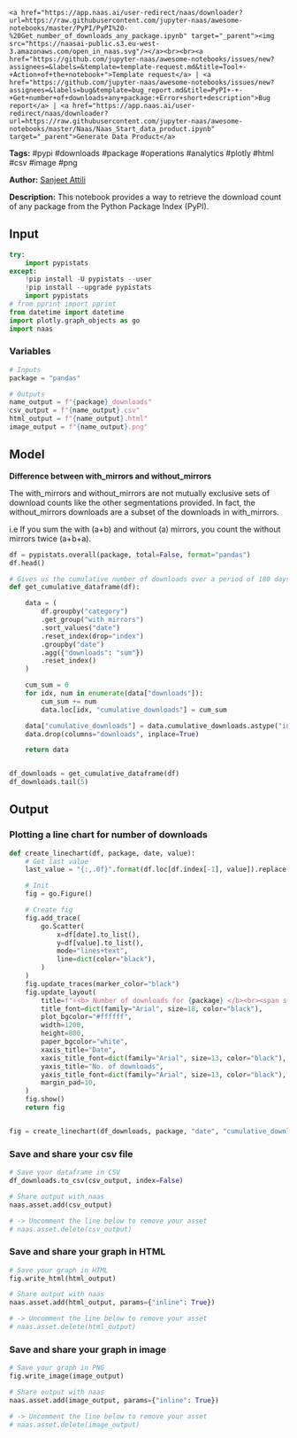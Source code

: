     <a href="https://app.naas.ai/user-redirect/naas/downloader?url=https://raw.githubusercontent.com/jupyter-naas/awesome-notebooks/master/PyPI/PyPI%20-%20Get_number_of_downloads_any_package.ipynb" target="_parent"><img src="https://naasai-public.s3.eu-west-3.amazonaws.com/open_in_naas.svg"/></a><br><br><a href="https://github.com/jupyter-naas/awesome-notebooks/issues/new?assignees=&labels=&template=template-request.md&title=Tool+-+Action+of+the+notebook+">Template request</a> | <a href="https://github.com/jupyter-naas/awesome-notebooks/issues/new?assignees=&labels=bug&template=bug_report.md&title=PyPI+-+-+Get+number+of+downloads+any+package:+Error+short+description">Bug report</a> | <a href="https://app.naas.ai/user-redirect/naas/downloader?url=https://raw.githubusercontent.com/jupyter-naas/awesome-notebooks/master/Naas/Naas_Start_data_product.ipynb" target="_parent">Generate Data Product</a>

**Tags:** #pypi #downloads #package #operations #analytics #plotly #html #csv #image #png

**Author:** [Sanjeet Attili](https://linkedin.com/in/sanjeet-attili-760bab190/)

**Description:** This notebook provides a way to retrieve the download count of any package from the Python Package Index (PyPI).

## Input


```python
try:
    import pypistats
except:
    !pip install -U pypistats --user
    !pip install --upgrade pypistats
    import pypistats
# from pprint import pprint
from datetime import datetime
import plotly.graph_objects as go
import naas
```

### Variables


```python
# Inputs
package = "pandas"

# Outputs
name_output = f"{package}_downloads"
csv_output = f"{name_output}.csv"
html_output = f"{name_output}.html"
image_output = f"{name_output}.png"
```

## Model

**Difference between with_mirrors and without_mirrors**

The with_mirrors and without_mirrors are not mutually exclusive sets of download counts like the other segmentations provided.
In fact, the without_mirrors downloads are a subset of the downloads in with_mirrors.

i.e If you sum the with (a+b) and without (a) mirrors, you count the without mirrors twice (a+b+a).


```python
df = pypistats.overall(package, total=False, format="pandas")
df.head()
```


```python
# Gives us the cumulative number of downloads over a period of 180 days
def get_cumulative_dataframe(df):

    data = (
        df.groupby("category")
        .get_group("with_mirrors")
        .sort_values("date")
        .reset_index(drop="index")
        .groupby("date")
        .agg({"downloads": "sum"})
        .reset_index()
    )

    cum_sum = 0
    for idx, num in enumerate(data["downloads"]):
        cum_sum += num
        data.loc[idx, "cumulative_downloads"] = cum_sum

    data["cumulative_downloads"] = data.cumulative_downloads.astype("int")
    data.drop(columns="downloads", inplace=True)

    return data


df_downloads = get_cumulative_dataframe(df)
df_downloads.tail(5)
```

## Output

### Plotting a line chart for number of downloads


```python
def create_linechart(df, package, date, value):
    # Get last value
    last_value = "{:,.0f}".format(df.loc[df.index[-1], value]).replace(",", " ")

    # Init
    fig = go.Figure()

    # Create fig
    fig.add_trace(
        go.Scatter(
            x=df[date].to_list(),
            y=df[value].to_list(),
            mode="lines+text",
            line=dict(color="black"),
        )
    )
    fig.update_traces(marker_color="black")
    fig.update_layout(
        title=f"⭐<b> Number of downloads for {package} </b><br><span style='font-size: 13px;'> Total Downloads as of today: {last_value}</span>",
        title_font=dict(family="Arial", size=18, color="black"),
        plot_bgcolor="#ffffff",
        width=1200,
        height=800,
        paper_bgcolor="white",
        xaxis_title="Date",
        xaxis_title_font=dict(family="Arial", size=13, color="black"),
        yaxis_title="No. of downloads",
        yaxis_title_font=dict(family="Arial", size=13, color="black"),
        margin_pad=10,
    )
    fig.show()
    return fig


fig = create_linechart(df_downloads, package, "date", "cumulative_downloads")
```

### Save and share your csv file


```python
# Save your dataframe in CSV
df_downloads.to_csv(csv_output, index=False)

# Share output with naas
naas.asset.add(csv_output)

# -> Uncomment the line below to remove your asset
# naas.asset.delete(csv_output)
```

### Save and share your graph in HTML


```python
# Save your graph in HTML
fig.write_html(html_output)

# Share output with naas
naas.asset.add(html_output, params={"inline": True})

# -> Uncomment the line below to remove your asset
# naas.asset.delete(html_output)
```

### Save and share your graph in image


```python
# Save your graph in PNG
fig.write_image(image_output)

# Share output with naas
naas.asset.add(image_output, params={"inline": True})

# -> Uncomment the line below to remove your asset
# naas.asset.delete(image_output)
```
